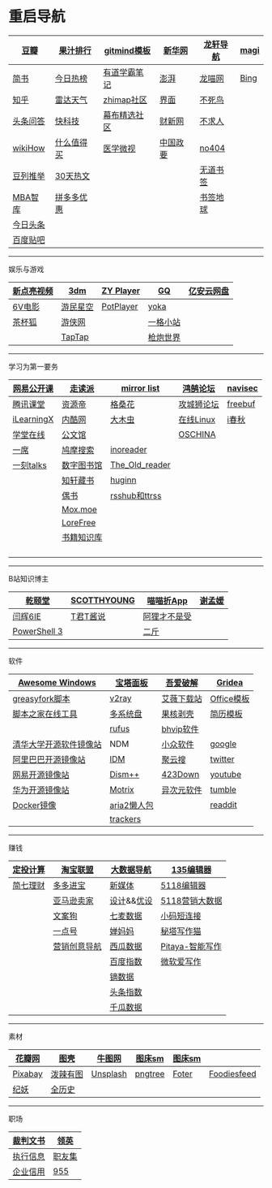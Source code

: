 # 重启导航

| [豆瓣](https://www.douban.com/)             | [果汁排行](http://guozhivip.com/rank/)                     | [gitmind模板](https://gitmind.cn/app/template?lang=zh) | [新华网](http://xinhuanet.com/)                              | [龙轩导航](http://ilxdh.com/)              | [magi](https://magi.com/)     |
| ------------------------------------------- | ---------------------------------------------------------- | ------------------------------------------------------ | ------------------------------------------------------------ | ------------------------------------------ | ----------------------------- |
| [简书](https://www.jianshu.com/)            | [今日热榜](https://tophub.today/)                          | [有道学霸笔记](http://xueba.youdao.com/web/index.html) | [澎湃](https://www.thepaper.cn/)                             | [龙喵网](https://ailongmiao.com/)          | [Bing](https://www.bing.com/) |
| [知乎](https://www.zhihu.com/)              | [雷达天气](http://www.weather.com.cn/radar/index.shtml?DB) | [zhimap社区](https://zhimap.com/gallery)               | [界面](https://www.jiemian.com/)                             | [不死鸟](https://dalao.ru/)                |                               |
| [头条问答](https://wukong.toutiao.com/)     | [快科技](http://rank.kkj.cn/?hddog)                        | [幕布精选社区](https://mubu.com/explore#16)            | [财新网](http://www.caixin.com/)                             | [不求人](https://www.bqrdh.com/)           |                               |
| [wikiHow](https://zh.wikihow.com/)          | [什么值得买](https://www.smzdm.com/)                       | [医学微视](https://www.mvyxws.com/)                    | [中国政要](http://cpc.people.com.cn/GB/64162/394696/index.html) | [no404](https://www.no404.me/)             |                               |
| [豆列推举](https://www.douban.com/doulist/) | [30天热文](https://post.smzdm.com/hot_30/)                 |                                                        |                                                              | [无道书签](https://nav.ujuji.com/)         |                               |
| [MBA智库](https://wiki.mbalib.com/)         | [拼多多优惠](https://youhui.pinduoduo.com/)                |                                                        |                                                              | [书签地球](https://www.bookmarkearth.com/) |                               |
| [今日头条](https://www.toutiao.com/)        |                                                            |                                                        |                                                              |                                            |                               |
| [百度贴吧](https://tieba.baidu.com/)        |                                                            |                                                        |                                                              |                                            |                               |

---

娱乐与游戏 

| [新点亮视频](https://dianliang521.github.io/xindianliangshipin/index.html) | [3dm](https://3dmgame.com/)       | [ZY Player](http://zyplayer.fun/)             | [GQ](https://www.gq.com.cn/)       | [亿安云网盘](https://pan.i95cloud.com/login) |
| ------------------------------------------------------------ | --------------------------------- | --------------------------------------------- | ---------------------------------- | -------------------------------------------- |
| [6V电影](http://www.66s.cc/)                                 | [游民星空](https://gamersky.com/) | [PotPlayer](https://www.lanzoux.com/b0gw7r0h) | [yoka](http://www.yoka.com/)       |                                              |
| [茶杯狐](https://www.cupfox.com/)                            | [游侠网](https://www.ali213.net/) |                                               | [一格小站](https://yigeplus.xyz/)  |                                              |
|                                                              | [TapTap](https://www.taptap.com/) |                                               | [枪炮世界](http://pewpewpew.work/) |                                              |

---

学习为第一要务

| [网易公开课](https://open.163.com/)                 | [走读派](http://www.zoudupai.com/)                    | [mirror list](https://www.library.ac.cn/)                    | [鸿鹄论坛](http://bbs.hh010.com/)    | [navisec](https://navisec.it/)     |
| --------------------------------------------------- | ----------------------------------------------------- | ------------------------------------------------------------ | ------------------------------------ | ---------------------------------- |
| [腾讯课堂](https://ke.qq.com/)                      | [资源帝](http://shu.ziyuandi.cn/)                     | [格桑花](http://www.20009.net/)                              | [攻城狮论坛](http://bbs.vlan5.com/)  | [freebuf](http://www.freebuf.com/) |
| [iLearningX](https://ilearningx.huawei.com/portal/) | [内酷网](http://neikuw.com/)                          | [大木虫](http://www.4243.net/)                               | [在线Linux](https://distrotest.net/) | [i春秋](https://www.ichunqiu.com/) |
| [学堂在线](https://www.xuetangx.com/)               | [公文馆](http://gongwenguan.com/)                     |                                                              | [OSCHINA](https://www.oschina.net/)  |                                    |
| [一席](https://yixi.tv/#/home)                      | [鸠摩搜索](https://www.jiumodiary.com/)               | [inoreader](https://vincentsui.github.io/92.247.181.40)      |                                      |                                    |
| [一刻talks](http://www.yiketalks.com/)              | [数字图书馆](https://31sanyi.neocities.org/user.html) | [The_Old_reader](https://vincentsui.github.io/theoldreader.com) |                                      |                                    |
|                                                     | [知轩藏书](http://www.zxcs.me/)                       | [huginn](https://huginn.cn/)                                 |                                      |                                    |
|                                                     | [偶书](https://obook.cc/)                             | [rsshub和ttrss](https://www.ioiox.com/archives/94.html)      |                                      |                                    |
|                                                     | [Mox.moe](https://mox.moe/)                           |                                                              |                                      |                                    |
|                                                     | [LoreFree](https://ebook2.lorefree.com/)              |                                                              |                                      |                                    |
|                                                     | [书籍知识库](https://book.zhishikoo.com/)             |                                                              |                                      |                                    |
|                                                     |                                                       |                                                              |                                      |                                    |
|                                                     |                                                       |                                                              |                                      |                                    |
|                                                     |                                                       |                                                              |                                      |                                    |
|                                                     |                                                       |                                                              |                                      |                                    |

---

B站知识博主 

| [乾颐堂](https://space.bilibili.com/412127397/)             | [SCOTTHYOUNG](https://space.bilibili.com/386871393/) | [喵喵折App](https://space.bilibili.com/338748561/) | [谢孟媛](https://www.bilibili.com/video/BV12b4111733) |
| ----------------------------------------------------------- | ---------------------------------------------------- | -------------------------------------------------- | ----------------------------------------------------- |
| [闫辉6IE](https://space.bilibili.com/105690033/)            | [T君T酱说](https://space.bilibili.com/8188433/)      | [阿狸才不是受](https://space.bilibili.com/453972/) |                                                       |
| [PowerShell 3](https://www.bilibili.com/video/BV1Bx411g7gD) |                                                      | [二斤](https://space.bilibili.com/133901828/)      |                                                       |

---

软件

| [Awesome Windows](https://github.com/Awesome-Windows/Awesome) | [宝塔面板](https://www.bt.cn/)                               | [吾爱破解](https://www.52pojie.cn/forum-16-1.html)    | [Gridea](https://gridea.dev/)                                |
| ------------------------------------------------------------ | ------------------------------------------------------------ | ----------------------------------------------------- | ------------------------------------------------------------ |
| [greasyfork脚本](https://greasyfork.org/zh-CN/scripts)       | [v2ray](https://github.com/2dust/v2rayN/releases)            | [艾薇下载站](https://www.aiweibk.com/)                | [Office模板](http://www.officeplus.cn/Template/Home.shtml)   |
| [脚本之家在线工具 ](http://tools.jb51.net/)                  | [多系统盘](https://www.ventoy.net/cn/index.html)             | [果核剥壳](https://www.ghpym.com/)                    | [简历模板](https://github.com/dyweb/awesome-resume-for-chinese) |
|                                                              | [rufus](http://rufus.ie/)                                    | [bhvip软件](http://pan.lanzou.com/u/彪煌qq1846055318) |                                                              |
| [清华大学开源软件镜像站](https://mirrors.tuna.tsinghua.edu.cn/) | NDM                                                          | [小众软件](http://www.appinn.com/)                    | [google](https://www.google.com/)                            |
| [阿里巴巴开源镜像站](https://developer.aliyun.com/mirror/)   | [IDM](https://carrotchou.lanzoux.com/b0gwopzc)               | [聚云搜](https://jsznopi.lanzoux.com/b01h6ckzc)       | [twitter](https://twitter.com/)                              |
| [网易开源镜像站](http://mirrors.163.com/)                    | [Dism++](http://www.chuyu.me/zh-Hans/index.html)             | [423Down](https://www.423down.com/)                   | [youtube](https://youtube.com/)                              |
| [华为开源镜像站](https://mirrors.huaweicloud.com/home)       | [Motrix](https://motrix.app/zh-CN)                           | [异次元软件](https://www.iplaysoft.com/)              | [tumble](https://www.tumblr.com/)                            |
| [Docker镜像](https://hub.daocloud.io/)                       | [aria2懒人包](http://aria2c.com/archiver/aria2.zip)          |                                                       | [readdit](http://www.reddit.com/)                            |
|                                                              | [trackers](https://raw.githubusercontent.com/ngosang/trackerslist/master/trackers_best.txt) |                                                       |                                                              |

---

赚钱

| [定投计算](http://data.eastmoney.com/money/calc/FundCalcDTSY.html) | [淘宝联盟](https://pub.alimama.com/)      | [大数据导航](http://hao.199it.com/)                          | [135编辑器](https://www.135editor.com/)                      |
| ------------------------------------------------------------ | ----------------------------------------- | ------------------------------------------------------------ | ------------------------------------------------------------ |
| [简七理财](https://www.jane7.com/)                           | [多多进宝](https://jinbao.pinduoduo.com/) | [新媒体](http://123.meibp.com/)                              | [5118编辑器](https://www.5ce.com/?t=zhihu&id=398193048)      |
|                                                              | [亚马逊卖家](https://www.amz123.com/)     | [设计](https://hao.shejidaren.com/)&&[优设](https://hao.uisdc.com/) | [5118营销大数据](https://www.5118.com/)                      |
|                                                              | [文案狗](http://www.wenangou.com/)        | [七麦数据](https://www.qimai.cn/)                            | [小码短连接](https://xiaomark.com/)                          |
|                                                              | [一点号](https://mp.yidianzixun.com/)     | [婵妈妈](https://www.chanmama.com/)                          | [秘塔写作猫](https://xiezuocat.com/#/?s=ilxdh)               |
|                                                              | [营销创意导航](https://www.addog.vip/)    | [西瓜数据](http://data.xiguaji.com/)                         | [Pitaya-智能写作](https://web.mypitaya.com/works?bd_source=lxdh) |
|                                                              |                                           | [百度指数](http://index.baidu.com/v2/index.html)             | [微软爱写作](https://aimwriting.mtutor.engkoo.com/)          |
|                                                              |                                           | [镝数据](https://www.dydata.io/)                             |                                                              |
|                                                              |                                           | [头条指数](https://index.toutiao.com/)                       |                                                              |
|                                                              |                                           | [千瓜数据](http://www.qian-gua.com/)                         |                                                              |

---

素材

| [花瓣网](http://huaban.com/)     | [图壳](https://imgkr.com/)            | [牛图网](https://niupic.com/)     | [图床sm](https://sm.ms/)        | [图床sm](https://sm.ms/)    |                                             |
| -------------------------------- | ------------------------------------- | --------------------------------- | ------------------------------- | --------------------------- | ------------------------------------------- |
| [Pixabay](https://pixabay.com/)  | [泼辣有图](http://www.polayoutu.com/) | [Unsplash](https://unsplash.com/) | [pngtree](https://pngtree.com/) | [Foter](https://foter.com/) | [Foodiesfeed](https://www.foodiesfeed.com/) |
| [纪妖](https://www.cbaigui.com/) | [全历史](https://www.allhistory.com/) |                                   |                                 |                             |                                             |

---

职场

| [裁判文书](https://wenshu.court.gov.cn/) | [领英](https://www.linkedin.com/)               |
| ---------------------------------------- | ----------------------------------------------- |
| [执行信息](http://zxgk.court.gov.cn/)    | [职友集](https://jobui.com/)                    |
| [企业信用](http://gsxt.gdgs.gov.cn/)     | [955](https://github.com/formulahendry/955.WLB) |

 
